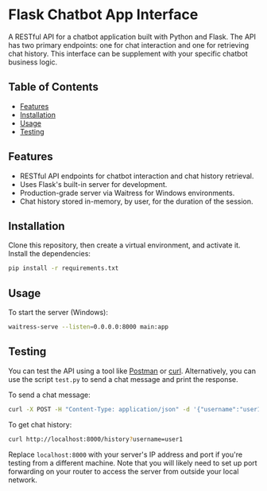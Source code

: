 # Flask Chatbot App Interface

A RESTful API for a chatbot application built with Python and Flask. The API has two primary endpoints: one for chat interaction and one for retrieving chat history. This interface can be supplement with your specific chatbot business logic.

## Table of Contents

- [Features](#features)
- [Installation](#installation)
- [Usage](#usage)
- [Testing](#testing)

## Features

- RESTful API endpoints for chatbot interaction and chat history retrieval.
- Uses Flask's built-in server for development.
- Production-grade server via Waitress for Windows environments.
- Chat history stored in-memory, by user, for the duration of the session.

## Installation

Clone this repository, then create a virtual environment, and activate it. Install the dependencies:

```bash
pip install -r requirements.txt
```

## Usage

To start the server (Windows):

```bash
waitress-serve --listen=0.0.0.0:8000 main:app
```

## Testing

You can test the API using a tool like [Postman](https://www.postman.com/) or [curl](https://curl.se/). Alternatively, you can use the script `test.py` to send a chat message and print the response.

To send a chat message:

```bash
curl -X POST -H "Content-Type: application/json" -d '{"username":"user1", "message":"hello"}' http://localhost:8000/chat
```

To get chat history:

```bash
curl http://localhost:8000/history?username=user1
```

Replace `localhost:8000` with your server's IP address and port if you're testing from a different machine. Note that you will likely need to set up port forwarding on your router to access the server from outside your local network.

